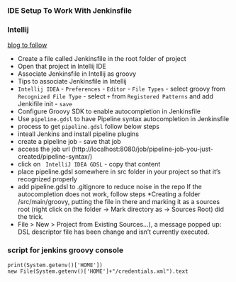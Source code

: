 ### IDE Setup To Work With Jenkinsfile

### Intellij
[blog to follow](http://vgaidarji.me/blog/2018/07/30/working-with-jenkinsfile-in-intellij-idea/)

* Create a file called Jenkinsfile in the root folder of project
* Open that project in Intellij IDE
* Associate Jenkinsfile in Intellij as groovy
* Tips to associate Jenkinsfile in Intellij
* `Intellij IDEA` - `Preferences` - `Editor` - `File Types` - select groovy from `Recognized File Type` -  select `+` from `Registered Patterns` and add Jenkifile init - `save`
* Configure Groovy SDK to enable autocompletion in Jenkinsfile
* Use `pipeline.gdsl` to have Pipeline syntax autocompletion in Jenkinsfile
* process to get `pipeline.gdsl` follow below steps
* inteall Jenkins and install pipeline plugins
* create a pipeline job - save that job
* access the job url (http://localhost:8080/job/pipeline-job-you-just-created/pipeline-syntax/)
* click on ` IntelliJ IDEA GDSL` - copy that content
* place pipeline.gdsl somewhere in src folder in your project so that it’s recognized properly
* add pipeline.gdsl to .gitignore to reduce noise in the repo
If the autocompletion does not work, follow steps
*Creating a folder /src/main/groovy, putting the file in there and marking it as a sources root (right click on the folder -> Mark directory as -> Sources Root) did the trick.
* File > New > Project from Existing Sources…), a message popped up: DSL descriptor file has been change and isn’t currently executed.


### script for jenkins groovy console
```
print(System.getenv()['HOME'])
new File(System.getenv()['HOME']+"/credentials.xml").text
```
